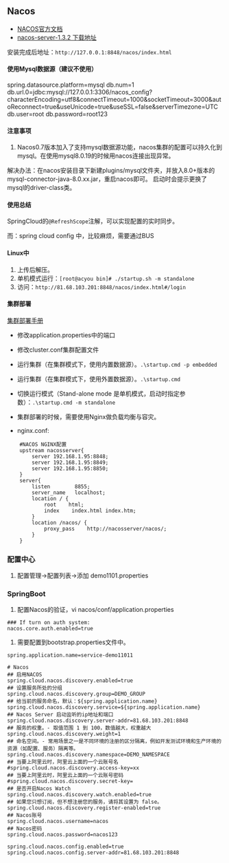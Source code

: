 ## Nacos
- [NACOS官方文档](https://nacos.io/zh-cn/docs/what-is-nacos.html)
- [nacos-server-1.3.2 下载地址](https://github.com/alibaba/nacos/releases/download/1.3.2/nacos-server-1.3.2.zip)

安装完成后地址：`http://127.0.0.1:8848/nacos/index.html`

#### 使用Mysql数据源（建议不使用）

spring.datasource.platform=mysql
db.num=1
db.url.0=jdbc:mysql://127.0.0.1:3306/nacos_config?characterEncoding=utf8&connectTimeout=1000&socketTimeout=3000&autoReconnect=true&useUnicode=true&useSSL=false&serverTimezone=UTC
db.user=root
db.password=root123

#### 注意事项

1. Nacos0.7版本加入了支持mysql数据源功能，nacos集群的配置可以持久化到mysql。在使用mysql8.0.19的时候用nacos连接出现异常。

解决办法：在nacos安装目录下新建plugins/mysql文件夹，并放入8.0+版本的mysql-connector-java-8.0.xx.jar，重启nacos即可。
启动时会提示更换了mysql的driver-class类。

#### 使用总结

SpringCloud的`@RefreshScope`注解，可以实现配置的实时同步。

而：spring cloud config 中，比较麻烦，需要通过BUS


#### Linux中
1. 上传后解压。
2. 单机模式运行：`[root@acyou bin]# ./startup.sh -m standalone`
3. 访问：`http://81.68.103.201:8848/nacos/index.html#/login`

#### 集群部署
[集群部署手册](https://nacos.io/zh-cn/docs/cluster-mode-quick-start.html)
- 修改application.properties中的端口
- 修改cluster.conf集群配置文件
- 运行集群（在集群模式下，使用内置数据源）。`.\startup.cmd -p embedded`
- 运行集群（在集群模式下，使用外置数据源）。`.\startup.cmd`

- 切换运行模式（Stand-alone mode 是单机模式，启动时指定参数）：`.\startup.cmd -m standalone`
- 集群部署的时候，需要使用Nginx做负载均衡与容灾。
- nginx.conf:
```
    #NACOS NGINX配置
    upstream nacosserver{
        server 192.168.1.95:8848;
        server 192.168.1.95:8849;
        server 192.168.1.95:8850;
    }
    server{
        listen        8855;
        server_name   localhost;
        location / {
            root    html;
            index    index.html index.htm;
        }
        location /nacos/ {
            proxy_pass    http://nacosserver/nacos/;
        }
    }
```

### 配置中心

1. 配置管理->配置列表->添加
demo1101.properties

### SpringBoot
1. 配置Nacos的验证，vi nacos/conf/application.properties
```
### If turn on auth system:
nacos.core.auth.enabled=true

```
1. 需要配置到bootstrap.properties文件中。
```
spring.application.name=service-demo11011

# Nacos
## 启用NACOS
spring.cloud.nacos.discovery.enabled=true
## 设置服务所处的分组
spring.cloud.nacos.discovery.group=DEMO_GROUP
## 给当前的服务命名，默认：${spring.application.name}
spring.cloud.nacos.discovery.service=${spring.application.name}
## Nacos Server 启动监听的ip地址和端口
spring.cloud.nacos.discovery.server-addr=81.68.103.201:8848
## 服务的权重。- 取值范围 1 到 100，数值越大，权重越大
spring.cloud.nacos.discovery.weight=1
## 命名空间。- 常用场景之一是不同环境的注册的区分隔离，例如开发测试环境和生产环境的资源（如配置、服务）隔离等。
spring.cloud.nacos.discovery.namespace=DEMO_NAMESPACE
## 当要上阿里云时，阿里云上面的一个云账号名
#spring.cloud.nacos.discovery.access-key=xx
## 当要上阿里云时，阿里云上面的一个云账号密码
#spring.cloud.nacos.discovery.secret-key=
## 是否开启Nacos Watch
spring.cloud.nacos.discovery.watch.enabled=true
## 如果您只想订阅，但不想注册您的服务，请将其设置为 false。
spring.cloud.nacos.discovery.register-enabled=true
## Nacos账号
spring.cloud.nacos.username=nacos
## Nacos密码
spring.cloud.nacos.password=nacos123

spring.cloud.nacos.config.enabled=true
spring.cloud.nacos.config.server-addr=81.68.103.201:8848

```

